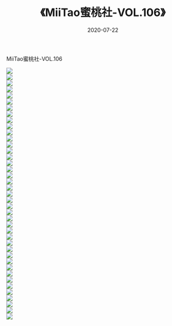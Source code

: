 ﻿---
layout: post
title:  《MiiTao蜜桃社-VOL.106》
date:   2020-07-22
img: http://img.660000.xyz/Sharelink/网络美图/2020/MiiTao蜜桃社-VOL.106/000.jpg
categories: [美女, 清纯, 唯美]
---

MiiTao蜜桃社-VOL.106

  ![](http://img.660000.xyz/Sharelink/网络美图/2020/MiiTao蜜桃社-VOL.106/001.jpg) <br> ![](http://img.660000.xyz/Sharelink/网络美图/2020/MiiTao蜜桃社-VOL.106/002.jpg) <br> ![](http://img.660000.xyz/Sharelink/网络美图/2020/MiiTao蜜桃社-VOL.106/003.jpg) <br> ![](http://img.660000.xyz/Sharelink/网络美图/2020/MiiTao蜜桃社-VOL.106/004.jpg) <br> ![](http://img.660000.xyz/Sharelink/网络美图/2020/MiiTao蜜桃社-VOL.106/005.jpg) <br> ![](http://img.660000.xyz/Sharelink/网络美图/2020/MiiTao蜜桃社-VOL.106/006.jpg) <br> ![](http://img.660000.xyz/Sharelink/网络美图/2020/MiiTao蜜桃社-VOL.106/007.jpg) <br> ![](http://img.660000.xyz/Sharelink/网络美图/2020/MiiTao蜜桃社-VOL.106/008.jpg) <br> ![](http://img.660000.xyz/Sharelink/网络美图/2020/MiiTao蜜桃社-VOL.106/009.jpg) <br> ![](http://img.660000.xyz/Sharelink/网络美图/2020/MiiTao蜜桃社-VOL.106/010.jpg) <br> ![](http://img.660000.xyz/Sharelink/网络美图/2020/MiiTao蜜桃社-VOL.106/011.jpg) <br> ![](http://img.660000.xyz/Sharelink/网络美图/2020/MiiTao蜜桃社-VOL.106/012.jpg) <br> ![](http://img.660000.xyz/Sharelink/网络美图/2020/MiiTao蜜桃社-VOL.106/013.jpg) <br> ![](http://img.660000.xyz/Sharelink/网络美图/2020/MiiTao蜜桃社-VOL.106/014.jpg) <br> ![](http://img.660000.xyz/Sharelink/网络美图/2020/MiiTao蜜桃社-VOL.106/015.jpg) <br> ![](http://img.660000.xyz/Sharelink/网络美图/2020/MiiTao蜜桃社-VOL.106/016.jpg) <br> ![](http://img.660000.xyz/Sharelink/网络美图/2020/MiiTao蜜桃社-VOL.106/017.jpg) <br> ![](http://img.660000.xyz/Sharelink/网络美图/2020/MiiTao蜜桃社-VOL.106/018.jpg) <br> ![](http://img.660000.xyz/Sharelink/网络美图/2020/MiiTao蜜桃社-VOL.106/019.jpg) <br> ![](http://img.660000.xyz/Sharelink/网络美图/2020/MiiTao蜜桃社-VOL.106/020.jpg) <br> ![](http://img.660000.xyz/Sharelink/网络美图/2020/MiiTao蜜桃社-VOL.106/021.jpg) <br> ![](http://img.660000.xyz/Sharelink/网络美图/2020/MiiTao蜜桃社-VOL.106/022.jpg) <br> ![](http://img.660000.xyz/Sharelink/网络美图/2020/MiiTao蜜桃社-VOL.106/023.jpg) <br> ![](http://img.660000.xyz/Sharelink/网络美图/2020/MiiTao蜜桃社-VOL.106/024.jpg) <br> ![](http://img.660000.xyz/Sharelink/网络美图/2020/MiiTao蜜桃社-VOL.106/025.jpg) <br> ![](http://img.660000.xyz/Sharelink/网络美图/2020/MiiTao蜜桃社-VOL.106/026.jpg) <br> ![](http://img.660000.xyz/Sharelink/网络美图/2020/MiiTao蜜桃社-VOL.106/027.jpg) <br> ![](http://img.660000.xyz/Sharelink/网络美图/2020/MiiTao蜜桃社-VOL.106/028.jpg) <br> ![](http://img.660000.xyz/Sharelink/网络美图/2020/MiiTao蜜桃社-VOL.106/029.jpg) <br> ![](http://img.660000.xyz/Sharelink/网络美图/2020/MiiTao蜜桃社-VOL.106/030.jpg) <br> ![](http://img.660000.xyz/Sharelink/网络美图/2020/MiiTao蜜桃社-VOL.106/031.jpg) <br> ![](http://img.660000.xyz/Sharelink/网络美图/2020/MiiTao蜜桃社-VOL.106/032.jpg) <br> ![](http://img.660000.xyz/Sharelink/网络美图/2020/MiiTao蜜桃社-VOL.106/033.jpg) <br> ![](http://img.660000.xyz/Sharelink/网络美图/2020/MiiTao蜜桃社-VOL.106/034.jpg) <br> ![](http://img.660000.xyz/Sharelink/网络美图/2020/MiiTao蜜桃社-VOL.106/035.jpg) <br> ![](http://img.660000.xyz/Sharelink/网络美图/2020/MiiTao蜜桃社-VOL.106/036.jpg) <br> ![](http://img.660000.xyz/Sharelink/网络美图/2020/MiiTao蜜桃社-VOL.106/037.jpg) <br> ![](http://img.660000.xyz/Sharelink/网络美图/2020/MiiTao蜜桃社-VOL.106/038.jpg) <br> ![](http://img.660000.xyz/Sharelink/网络美图/2020/MiiTao蜜桃社-VOL.106/039.jpg) <br> ![](http://img.660000.xyz/Sharelink/网络美图/2020/MiiTao蜜桃社-VOL.106/040.jpg) <br> ![](http://img.660000.xyz/Sharelink/网络美图/2020/MiiTao蜜桃社-VOL.106/041.jpg) <br>